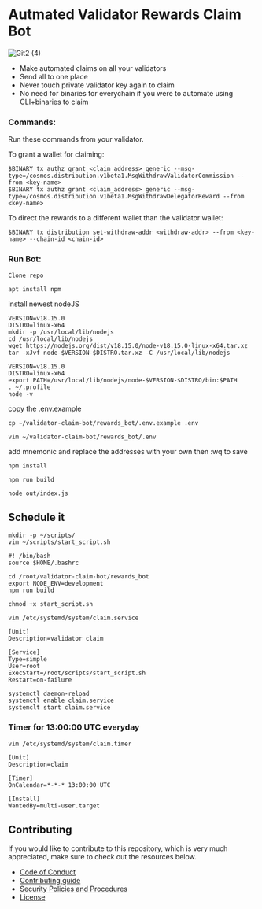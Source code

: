 # Autmated Validator Rewards Claim Bot

![Git2 (4)](https://user-images.githubusercontent.com/111542162/232131189-d50af0e4-3173-49be-a5de-3699fc839891.png)

[Discord invite]: https://discord.com/invite/tSxyyCWgYX
[Discord badge]: https://img.shields.io/discord/908044702794801233
[Twitter handle]: https://img.shields.io/twitter/follow/WhiteWhaleDefi.svg?style=social&label=Follow
[Twitter badge]: https://twitter.com/intent/follow?screen_name=WhiteWhaleDefi

- Make automated claims on all your validators
- Send all to one place
- Never touch private validator key again to claim
- No need for binaries for everychain if you were to automate using CLI+binaries to claim

### Commands:  
Run these commands from your validator. 

To grant a wallet for claiming:  
```
$BINARY tx authz grant <claim_address> generic --msg-type=/cosmos.distribution.v1beta1.MsgWithdrawValidatorCommission --from <key-name>
$BINARY tx authz grant <claim_address> generic --msg-type=/cosmos.distribution.v1beta1.MsgWithdrawDelegatorReward --from <key-name>
```

To direct the rewards to a different wallet than the validator wallet:  
```
$BINARY tx distribution set-withdraw-addr <withdraw-addr> --from <key-name> --chain-id <chain-id> 
```

### Run Bot:

`Clone repo`

`apt install npm`

install newest nodeJS
```
VERSION=v18.15.0
DISTRO=linux-x64
mkdir -p /usr/local/lib/nodejs
cd /usr/local/lib/nodejs
wget https://nodejs.org/dist/v18.15.0/node-v18.15.0-linux-x64.tar.xz
tar -xJvf node-$VERSION-$DISTRO.tar.xz -C /usr/local/lib/nodejs 

VERSION=v18.15.0
DISTRO=linux-x64
export PATH=/usr/local/lib/nodejs/node-$VERSION-$DISTRO/bin:$PATH
. ~/.profile
node -v
```

copy the .env.example

`cp ~/validator-claim-bot/rewards_bot/.env.example .env`

`vim ~/validator-claim-bot/rewards_bot/.env`

add mnemonic and replace the addresses with your own then :wq to save

`npm install`

`npm run build`

`node out/index.js`

## Schedule it


`mkdir -p ~/scripts/`  
`vim ~/scripts/start_script.sh`

```
#! /bin/bash
source $HOME/.bashrc

cd /root/validator-claim-bot/rewards_bot
export NODE_ENV=development
npm run build
```

`chmod +x start_script.sh `

`vim /etc/systemd/system/claim.service`

```
[Unit]
Description=validator claim

[Service]
Type=simple
User=root
ExecStart=/root/scripts/start_script.sh
Restart=on-failure
```

`systemctl daemon-reload`  
`systemctl enable claim.service`  
`systemclt start claim.service`  

### Timer for 13:00:00 UTC everyday

`vim /etc/systemd/system/claim.timer`

```
[Unit]
Description=claim

[Timer]
OnCalendar=*-*-* 13:00:00 UTC

[Install]
WantedBy=multi-user.target
```


## Contributing
If you would like to contribute to this repository, which is very much appreciated, make sure to check out the resources below. 
- [Code of Conduct](./docs/CODE_OF_CONDUCT.md)
- [Contributing guide](./docs/CONTRIBUTING.md)
- [Security Policies and Procedures](./docs/SECURITY.md)
- [License](./LICENSE)
